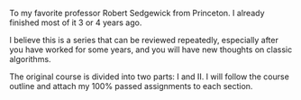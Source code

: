 To my favorite professor Robert Sedgewick from Princeton. I already finished most of it 3 or 4 years ago. 

I believe this is a series that can be reviewed repeatedly, especially after you have worked for some years, and you will have new thoughts on classic algorithms.

The original course is divided into two parts: I and II. I will follow the course outline and attach my 100% passed assignments to each section.

